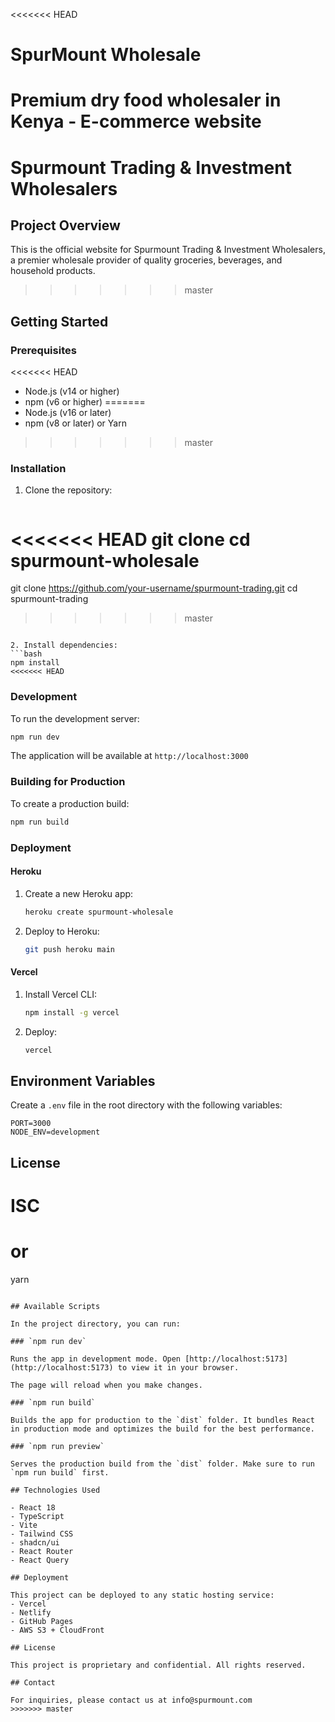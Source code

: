 <<<<<<< HEAD
# SpurMount Wholesale

Premium dry food wholesaler in Kenya - E-commerce website
=======
# Spurmount Trading & Investment Wholesalers

## Project Overview

This is the official website for Spurmount Trading & Investment Wholesalers, a premier wholesale provider of quality groceries, beverages, and household products.
>>>>>>> master

## Getting Started

### Prerequisites

<<<<<<< HEAD
- Node.js (v14 or higher)
- npm (v6 or higher)
=======
- Node.js (v16 or later)
- npm (v8 or later) or Yarn
>>>>>>> master

### Installation

1. Clone the repository:
   ```bash
<<<<<<< HEAD
   git clone <repository-url>
   cd spurmount-wholesale
=======
   git clone https://github.com/your-username/spurmount-trading.git
   cd spurmount-trading
>>>>>>> master
   ```

2. Install dependencies:
   ```bash
   npm install
<<<<<<< HEAD
   ```

### Development

To run the development server:
```bash
npm run dev
```

The application will be available at `http://localhost:3000`

### Building for Production

To create a production build:
```bash
npm run build
```

### Deployment

#### Heroku

1. Create a new Heroku app:
   ```bash
   heroku create spurmount-wholesale
   ```

2. Deploy to Heroku:
   ```bash
   git push heroku main
   ```

#### Vercel

1. Install Vercel CLI:
   ```bash
   npm install -g vercel
   ```

2. Deploy:
   ```bash
   vercel
   ```

## Environment Variables

Create a `.env` file in the root directory with the following variables:

```
PORT=3000
NODE_ENV=development
```

## License

ISC
=======
   # or
   yarn
   ```

## Available Scripts

In the project directory, you can run:

### `npm run dev`

Runs the app in development mode. Open [http://localhost:5173](http://localhost:5173) to view it in your browser.

The page will reload when you make changes.

### `npm run build`

Builds the app for production to the `dist` folder. It bundles React in production mode and optimizes the build for the best performance.

### `npm run preview`

Serves the production build from the `dist` folder. Make sure to run `npm run build` first.

## Technologies Used

- React 18
- TypeScript
- Vite
- Tailwind CSS
- shadcn/ui
- React Router
- React Query

## Deployment

This project can be deployed to any static hosting service:
- Vercel
- Netlify
- GitHub Pages
- AWS S3 + CloudFront

## License

This project is proprietary and confidential. All rights reserved.

## Contact

For inquiries, please contact us at info@spurmount.com
>>>>>>> master
